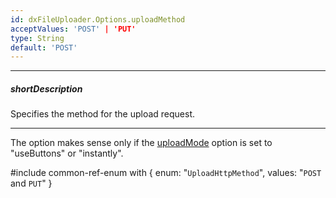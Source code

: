 ```yaml
---
id: dxFileUploader.Options.uploadMethod
acceptValues: 'POST' | 'PUT'
type: String
default: 'POST'
---
```

---
##### shortDescription
Specifies the method for the upload request.

---
The option makes sense only if the [uploadMode](/Documentation/ApiReference/UI_Widgets/dxFileUploader/Configuration/#uploadMode) option is set to "useButtons" or "instantly".

#include common-ref-enum with {
    enum: "`UploadHttpMethod`",
    values: "`POST` and `PUT`"
}